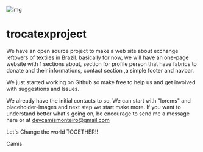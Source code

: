 
![img](https://github.com/richardbmx/trocatexproject/blob/master/logo106.png?raw=true)

# trocatexproject
We have an open source project to make a web site about exchange leftovers of textiles in Brazil.
basically for now, we will have an one-page website with 1 sections about, section for profile person that have fabrics to donate and their informations,  contact section ,a simple  footer and navbar.

We just started working on Github so make free to help us and get involved with suggestions and Issues.

We already have the initial contacts to  so, We can start with "lorems" and placeholder-images and next step we start make more.
If you want to understand better what's going on, be encourage to send me a message here or at devcamismonteiro@gmail.com

Let's Change the world TOGETHER!!

Camis
